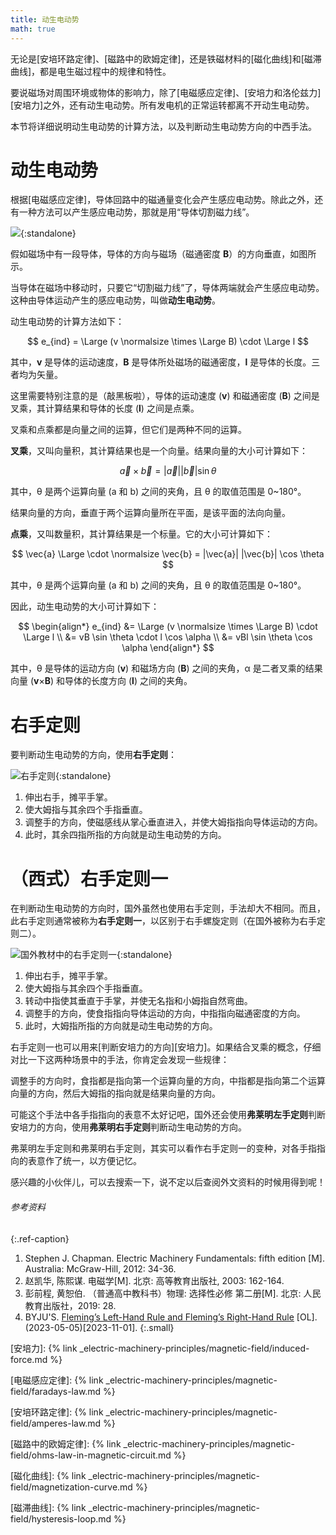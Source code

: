 ```yaml
---
title: 动生电动势
math: true
---
```


无论是[安培环路定律]、[磁路中的欧姆定律]，还是铁磁材料的[磁化曲线]和[磁滞曲线]，都是电生磁过程中的规律和特性。

要说磁场对周围环境或物体的影响力，除了[电磁感应定律]、[安培力和洛伦兹力][安培力]之外，还有动生电动势。所有发电机的正常运转都离不开动生电动势。

本节将详细说明动生电动势的计算方法，以及判断动生电动势方向的中西手法。


# 动生电动势

根据[电磁感应定律]，导体回路中的磁通量变化会产生感应电动势。除此之外，还有一种方法可以产生感应电动势，那就是用“导体切割磁力线”。

![](https://pic4.zhimg.com/80/v2-2306b35febdb822021037e945e451d9b_720w.webp){:standalone}

假如磁场中有一段导体，导体的方向与磁场（磁通密度 **B**）的方向垂直，如图所示。

当导体在磁场中移动时，只要它“切割磁力线”了，导体两端就会产生感应电动势。这种由导体运动产生的感应电动势，叫做**动生电动势**。

动生电动势的计算方法如下：

$$
e_{ind} = \Large (v \normalsize \times \Large B) \cdot \Large l
$$

其中，**v** 是导体的运动速度，**B** 是导体所处磁场的磁通密度，**l** 是导体的长度。三者均为矢量。

这里需要特别注意的是（敲黑板啦），导体的运动速度 (**v**) 和磁通密度  (**B**) 之间是叉乘，其计算结果和导体的长度 (**l**) 之间是点乘。

叉乘和点乘都是向量之间的运算，但它们是两种不同的运算。

**叉乘**，又叫向量积，其计算结果也是一个向量。结果向量的大小可计算如下：

$$
\vec{a} \times \vec{b} = |\vec{a}| |\vec{b}| \sin \theta
$$

其中，θ 是两个运算向量 (a 和 b) 之间的夹角，且 θ 的取值范围是 0~180°。

结果向量的方向，垂直于两个运算向量所在平面，是该平面的法向向量。

**点乘**，又叫数量积，其计算结果是一个标量。它的大小可计算如下：

$$
\vec{a} \Large \cdot \normalsize \vec{b} = |\vec{a}| |\vec{b}| \cos \theta
$$

其中，θ 是两个运算向量 (a 和 b) 之间的夹角，且 θ 的取值范围是 0~180°。

因此，动生电动势的大小可计算如下：

$$
\begin{align*}
  e_{ind} &= \Large (v \normalsize \times \Large B) \cdot \Large l \\
          &= vB \sin \theta \cdot l \cos \alpha \\
          &= vBl \sin \theta \cos \alpha
\end{align*}
$$

其中，θ 是导体的运动方向 (**v**) 和磁场方向 (**B**) 之间的夹角，α 是二者叉乘的结果向量 (**v**×**B**) 和导体的长度方向 (**l**) 之间的夹角。

# 右手定则

要判断动生电动势的方向，使用**右手定则**：

![右手定则](https://pic3.zhimg.com/80/v2-ef1b1904a9d78f4de2dbffc06cd2e682_720w.webp){:standalone}

1. 伸出右手，摊平手掌。
2. 使大姆指与其余四个手指垂直。
3. 调整手的方向，使磁感线从掌心垂直进入，并使大姆指指向导体运动的方向。
4. 此时，其余四指所指的方向就是动生电动势的方向。

# （西式）右手定则一

在判断动生电动势的方向时，国外虽然也使用右手定则，手法却大不相同。而且，此右手定则通常被称为**右手定则一**，以区别于右手螺旋定则（在国外被称为右手定则二）。

![国外教材中的右手定则一](https://pic1.zhimg.com/80/v2-1287a497ef28df68741ded21ff8e0f1c_720w.webp){:standalone}

1. 伸出右手，摊平手掌。
2. 使大姆指与其余四个手指垂直。
3. 转动中指使其垂直于手掌，并使无名指和小姆指自然弯曲。
4. 调整手的方向，使食指指向导体运动的方向，中指指向磁通密度的方向。
5. 此时，大姆指所指的方向就是动生电动势的方向。

右手定则一也可以用来[判断安培力的方向][安培力]。如果结合叉乘的概念，仔细对比一下这两种场景中的手法，你肯定会发现一些规律：

调整手的方向时，食指都是指向第一个运算向量的方向，中指都是指向第二个运算向量的方向，然后大姆指的指向就是结果向量的方向。

可能这个手法中各手指指向的表意不太好记吧，国外还会使用**弗莱明左手定则**判断安培力的方向，使用**弗莱明右手定则**判断动生电动势的方向。

弗莱明左手定则和弗莱明右手定则，其实可以看作右手定则一的变种，对各手指指向的表意作了统一，以方便记忆。

感兴趣的小伙伴儿，可以去搜索一下，说不定以后查阅外文资料的时候用得到呢！

###### 参考资料
{:.ref-caption}

1. Stephen J. Chapman. Electric Machinery Fundamentals: fifth edition \[M]. Australia: McGraw-Hill, 2012: 34-36.
2. 赵凯华, 陈熙谋. 电磁学\[M]. 北京: 高等教育出版社, 2003: 162-164.
3. 彭前程, 黄恕伯. （普通高中教科书）物理: 选择性必修 第二册\[M]. 北京: 人民教育出版社，2019: 28.
4. BYJU'S. [Fleming’s Left-Hand Rule and Fleming’s Right-Hand Rule](https://byjus.com/physics/flemings-left-hand-rule-and-right-hand-rule/) \[OL]. (2023-05-05)\[2023-11-01].
{:.small}


<!-- link definition -->
[安培力]: {% link _electric-machinery-principles/magnetic-field/induced-force.md %}

[电磁感应定律]: {% link _electric-machinery-principles/magnetic-field/faradays-law.md %}

[安培环路定律]: {% link _electric-machinery-principles/magnetic-field/amperes-law.md %}

[磁路中的欧姆定律]: {% link _electric-machinery-principles/magnetic-field/ohms-law-in-magnetic-circuit.md %}

[磁化曲线]: {% link _electric-machinery-principles/magnetic-field/magnetization-curve.md %}

[磁滞曲线]: {% link _electric-machinery-principles/magnetic-field/hysteresis-loop.md %}

